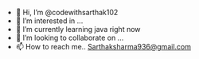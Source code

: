 - 👋 Hi, I’m @codewithsarthak102
- 👀 I’m interested in ...
- 🌱 I’m currently learning java right now
- 💞️ I’m looking to collaborate on ...
- 📫 How to reach me.. 
Sarthaksharma936@gmail.com


<!---
codewithsarthak102/codewithsarthak102 is a ✨ special ✨ repository because its `README.md` (this file) appears on your GitHub profile.
You can click the Preview link to take a look at your changes.
--->
